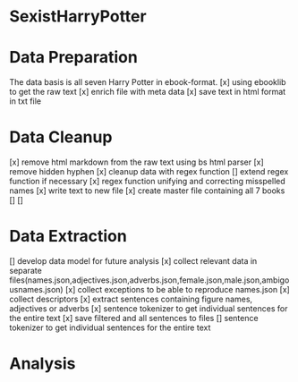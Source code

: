 # SexistHarryPotter

# Data Preparation
The data basis is all seven Harry Potter in ebook-format. 
[x] using ebooklib to get the raw text
[x] enrich file with meta data
[x] save text in html format in txt file
# Data Cleanup
[x] remove html markdown from the raw text using bs html parser
[x] remove hidden hyphen
[x] cleanup data with regex function
[] extend regex function if necessary
[x] regex function unifying and correcting misspelled names
[x] write text to new file
[x] create master file containing all 7 books
[]
[]
# Data Extraction
[] develop data model for future analysis
[x] collect relevant data in separate files(names.json,adjectives.json,adverbs.json,female.json,male.json,ambigousnames.json)
[x] collect exceptions to be able to reproduce names.json
[x] collect descriptors
[x] extract sentences containing figure names, adjectives or adverbs
[x] sentence tokenizer to get individual sentences for the entire text
[x] save filtered and all sentences to files
[] sentence tokenizer to get individual sentences for the entire text
# Analysis

